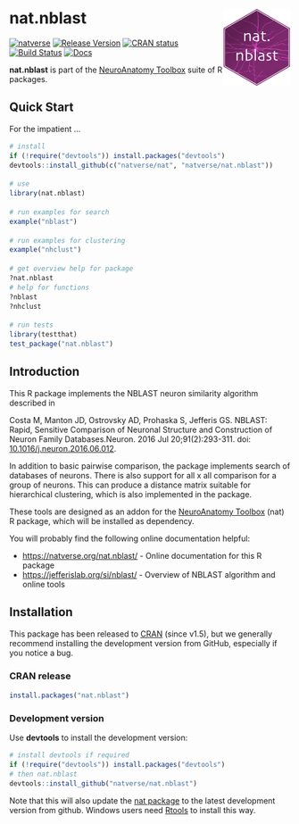 # nat.nblast <img src="man/figures/logo.svg" align="right" height="139" />
<!-- badges: start -->
[![natverse](https://img.shields.io/badge/natverse-Part%20of%20the%20natverse-a241b6)](https://natverse.org/)
[![Release Version](https://img.shields.io/github/release/natverse/nat.nblast.svg)](https://github.com/natverse/nat.nblast/releases/latest) 
[![CRAN status](https://www.r-pkg.org/badges/version/nat.nblast)](https://CRAN.R-project.org/package=nat.nblast)
[![Build Status](https://travis-ci.org/natverse/nat.nblast.svg?branch=master)](https://app.travis-ci.com/natverse/nat.nblast)
[![Docs](https://img.shields.io/badge/docs-100%25-brightgreen.svg)](https://natverse.org/nat.nblast/reference/)
<!-- badges: end -->

**nat.nblast** is part of the [NeuroAnatomy Toolbox](https://jefferislab.github.io/)
suite of R packages.

## Quick Start

For the impatient ...

```r
# install
if (!require("devtools")) install.packages("devtools")
devtools::install_github(c("natverse/nat", "natverse/nat.nblast"))

# use
library(nat.nblast)

# run examples for search
example("nblast")

# run examples for clustering
example("nhclust")

# get overview help for package
?nat.nblast
# help for functions
?nblast
?nhclust

# run tests
library(testthat)
test_package("nat.nblast")
```

## Introduction
This R package implements the NBLAST neuron similarity algorithm described in

Costa M, Manton JD, Ostrovsky AD, Prohaska S, Jefferis GS.
NBLAST: Rapid, Sensitive Comparison of Neuronal Structure and Construction of Neuron Family
Databases.Neuron. 2016 Jul 20;91(2):293-311. doi:
[10.1016/j.neuron.2016.06.012](http://doi.org/10.1016/j.neuron.2016.06.012). 

In addition to basic pairwise comparison, the package implements search of
databases of neurons. There is also support for all x all comparison for a group
of neurons. This can produce a distance matrix suitable for hierarchical clustering,
which is also implemented in the package.

These tools are designed as an addon for the [NeuroAnatomy Toolbox](https://natverse.org/nat/)
(nat) R package, which will be installed as dependency.

You will probably find the following online documentation helpful:

* https://natverse.org/nat.nblast/ - Online documentation for this R package
* https://jefferislab.org/si/nblast/ - Overview of NBLAST algorithm and online tools 

## Installation
This package has been released to [CRAN](https://cran.r-project.org/package=nat.nblast)
(since v1.5), but we generally recommend installing the development version from
GitHub, especially if you notice a bug.

### CRAN release
```r
install.packages("nat.nblast")
```

### Development version
Use **devtools** to install the development version:

```r
# install devtools if required
if (!require("devtools")) install.packages("devtools")
# then nat.nblast
devtools::install_github("natverse/nat.nblast")
```
Note that this will also update the [nat package](https://github.com/natverse/nat)
to the latest development version from github. Windows users need 
[Rtools](https://www.murdoch-sutherland.com/Rtools/) to install this way.


